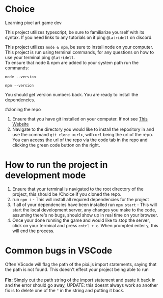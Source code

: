 # Choice
Learning pixel art game dev

This project utilizes typescript, be sure to familiarize yourself with its syntax. If you need links to any tutorials on it ping `@Latridell` on discord. 

This project utilizes `node & npm`, be sure to install node on your computer.
This project is run using terminal commands, for any questions on how to use your terminal ping `@latridell`.  
To ensure that node & npm are added to your system path run the commands:

`node --version`

`npm --version`

You should get version numbers back. You are ready to install the dependencies. 

#cloning the repo

1. Ensure that you have git installed on your computer. If not see [This Website](https://git-scm.com/book/en/v2/Getting-Started-Installing-Git)
2. Navigate to the directory you would like to install the repository in and use the command `git clone <url>`, with `url` being the url of the repo. You can access the url of the repo via the code tab in the repo and clicking the green code button on the right. 

# How to run the project in development mode

1. Ensure that your terminal is navigated to the root directory of the project, this should be /Choice if you cloned the repo. 
2. run `npm i` - This will install all required dependencies for the project
3. If all of your dependencies have been installed run `npm start` - This will start the local development server, any changes you make to the code, assuming there's no bugs, should show up in real time on your browser.  
4. Once your done running the game and would like to stop the server, click on your terminal and press `cntrl + c`. When prompted enter `y`, this will end the process. 

# Common bugs in VSCode

Often VScode will flag the path of the pixi.js import statements, saying that the path is not found. This doesn't effect your project being able to run
<br> <br>
<strong>Fix:</strong>       Simply cut the path string of the import statement and paste it back in and the error should go away, UPDATE: this doesnt always work so another fix is to delete one of the `"` in the string and putting it back. 

